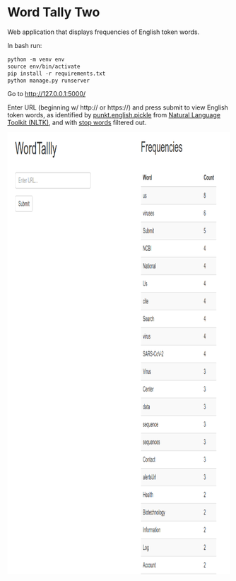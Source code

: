 # Word Tally Two
Web application that displays frequencies of English token words.

In bash run:
```
python -m venv env 
source env/bin/activate
pip install -r requirements.txt
python manage.py runserver
```

Go to http://127.0.0.1:5000/

Enter URL (beginning w/ http:// or https://) and press submit to view English token words, as identified by [punkt.english.pickle](https://github.com/MattLondon101/Word-Tally-Two/blob/main/nltk_data/tokenizers/punkt/english.pickle) from [Natural Language Toolkit (NLTK)](https://www.nltk.org/), and with [stop words](https://github.com/MattLondon101/Word-Tally-Two/blob/main/stop_words.py) filtered out.
&nbsp;


<p align="center">
  <img width="1000" height="1000" src="https://github.com/MattLondon101/Word-Tally-Two/blob/main/WordTally.png?raw=true"
</p>
